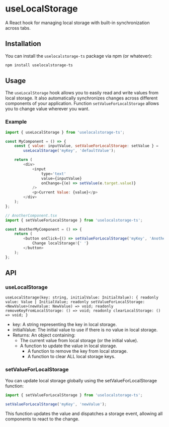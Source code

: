 # useLocalStorage

A React hook for managing local storage with built-in synchronization across tabs.

## Installation

You can install the `uselocalstorage-ts` package via npm (or whatever):

```bash
npm install uselocalstorage-ts
```

## Usage

The `useLocalStorage` hook allows you to easily read and write values from local storage. It also automatically synchronizes changes across different components of your application.
Function `setValueForLocalStorage` allows you to change value wherever you want.

### Example

```javascript
import { useLocalStorage } from 'uselocalstorage-ts';

const MyComponent = () => {
	const { value: inputValue, setValueForLocalStorage: setValue } =
		useLocalStorage('myKey', 'defaultValue');

	return (
		<div>
			<input
				type='text'
				value={inputValue}
				onChange={(e) => setValue(e.target.value)}
			/>
			<p>Current Value: {value}</p>
		</div>
	);
};

// AnotherComponent.tsx
import { setValueForLocalStorage } from 'uselocalstorage-ts';

const AnotherMyComponent = () => {
	return (
		<button onClick={() => setValueForLocalStorage('myKey', 'AnotherValue')}>
			Change localStorage!{' '}
		</button>
	);
};
```

## API

### useLocalStorage

`useLocalStorage(key: string, initialValue: InitialValue): {
    readonly value: Value | InitialValue;
    readonly setValueForLocalStorage: <NewValue>(newValue: NewValue) => void;
    readonly removeKeyFromLocalStorage: () => void;
    readonly clearLocalStorage: () => void;
}`

- key: A string representing the key in local storage.
- initialValue: The initial value to use if there is no value in local storage.
- Returns: An object containing:
  - The current value from local storage (or the initial value).
  - A function to update the value in local storage.
	- A function to remove the key from local storage.
	- A function to clear ALL local storage keys.

### setValueForLocalStorage

You can update local storage globally using the setValueForLocalStorage function:

```javascript
import { setValueForLocalStorage } from 'uselocalstorage-ts';

setValueForLocalStorage('myKey', 'newValue');
```

This function updates the value and dispatches a storage event, allowing all components to react to the change.
